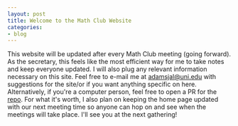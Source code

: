 ```yaml
---
layout: post
title: Welcome to the Math Club Website
categories:
- blog
---
```



This website will be updated after every Math Club meeting (going forward). As the secretary, this feels like the most efficient way for me to
take notes and keep everyone updated. I will also plug any relevant information necessary on this site. Feel free to e-mail me at <adamsjal@uni.edu>
with suggestions for the site/or if you want anything specific on here. Alternatively, if you're a computer person, feel free to open a PR
for the [repo](https://github.com/justiceadamsUNI/Math-Club-Website). For what it's worth, I also plan on keeping the home page updated with our next meeting time so anyone can hop on and see when the
meetings will take place. I'll see you at the next gathering!